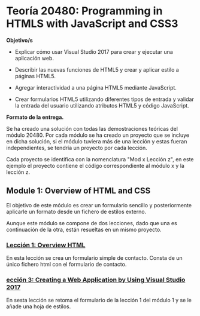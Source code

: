 ﻿# Teoría 20480: Programming in HTMLS with JavaScript and CSS3 

**Objetivo/s**

- Explicar cómo usar Visual Studio 2017 para crear y ejecutar una aplicación web.

- Describir las nuevas funciones de HTML5 y crear y aplicar estilo a páginas HTML5.

- Agregar interactividad a una página HTML5 mediante JavaScript.

- Crear formularios HTML5 utilizando diferentes tipos de entrada y validar la entrada del
  usuario utilizando atributos HTML5 y código JavaScript. 

**Formato de la entrega.**

Se ha creado una solución con todas las demostraciones teóricas del módulo 20480. Por cada módulo se ha creado un proyecto que se incluye en dicha solución, si el módulo tuviera más de una lección y estas fueran independientes, se tendría un proyecto por cada lección. 

Cada proyecto se identifica con la nomenclatura "Mod x Lección z", en este ejemplo el proyecto contiene el código correspondiente al módulo x y la lección z.

## Module 1: Overview of HTML and CSS

El objetivo de este módulo es crear un formulario sencillo y posteriormente aplicarle un formato desde un fichero de estilos externo.

Aunque este módulo se compone de dos lecciones, dado que una es continuación de la otra, están resueltas en un mismo proyecto.

### <a href="Mod 1 Lección 1 y 3">Lección 1: Overview HTML</a>

En esta lección se crea un formulario simple de contacto. Consta de un único fichero html con el formulario de contacto.

### <a href="Mod 1 Lección 1 y 3">ección 3: Creating a Web Application by Using Visual Studio 2017</a>

En sesta lección se retoma el formulario de la lección 1 del módulo 1 y se le añade una hoja de estilos.
